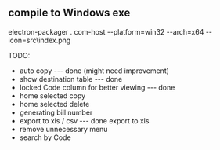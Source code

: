 

## compile to Windows exe

electron-packager . com-host --platform=win32 --arch=x64 --icon=src\index.png



TODO:
- auto copy --- done (might need improvement)
- show destination table --- done
- locked Code column for better viewing --- done
- home selected copy
- home selected delete
- generating bill number
- export to xls / csv --- done export to xls
- remove unnecessary menu
- search by Code

